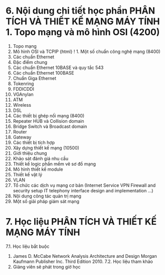 # 6. Nội dung chi tiết học phần PHÂN TÍCH VÀ THIẾT KẾ MẠNG MÁY TÍNH 1. Topo mạng và mô hình OSI (4200)
1. Topo mạng
2. Mô hình OSI và TCPIP
{html}
! 1. Một số chuẩn công nghệ mạng (8400)
1. Các chuẩn Ethernet
1. Đặc điểm chung
2. Các chuẩn Ethernet 10BASE và quy tắc 543
3. Các chuẩn Ethernet 100BASE
4. Chuẩn Giga Ethernet
2. Tokenring
3. FDDICDDI
4. VGAnylan
5. ATM
6. Wireless
7. DSL
2. Các thiết bị ghép nối mạng (8400)
1. Repeater HUB và Collision domain
2. Bridge Switch và Broadcast domain
3. Router
4. Gateway
5. Các thiết bị tích hợp
3. Xây dựng thiết kế mạng (10500)
1. Giới thiệu chung
2. Khảo sát đánh giá nhu cầu
3. Thiết kế logic phần mềm vẽ sơ đồ mạng
4. Mô hình thiết kế module
5. Thiết kế vật lý
6. VLAN
7. Tổ chức các dịch vụ mạng cơ bản (Internet Service VPN Firewall and security setup IT telephony interface design and implementation \...)
8. Nội dung công tác quản trị mạng
9. Một số giải pháp giám sát mạng
# 7. Học liệu PHÂN TÍCH VÀ THIẾT KẾ MẠNG MÁY TÍNH
7.1. Học liệu bắt buộc
1. James D. McCabe Network Analysis Architecture and Design Morgan Kaufmann Publisher Inc. Third Edition 2010. 7.2. Học liệu tham khảo
2. Giảng viên sẽ phát trong giờ học
